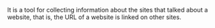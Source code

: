 It is a tool for collecting information about the sites that talked about a website, that is, the URL of a website is linked on other sites.
